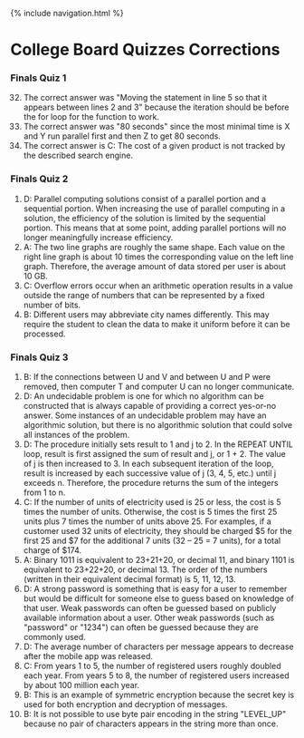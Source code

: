 {% include navigation.html %}
# College Board Quizzes Corrections

### Finals Quiz 1
32. The correct answer was "Moving the statement in line 5 so that it appears between lines 2 and 3" because the iteration should be before the for loop for the function to work.
39. The correct answer was "80 seconds" since the most minimal time is X and Y run parallel first and then Z to get 80 seconds.
45. The correct answer is C: The cost of a given product is not tracked by the described search engine.

### Finals Quiz 2
1. D: Parallel computing solutions consist of a parallel portion and a sequential portion. When increasing the use of parallel computing in a solution, the efficiency of the solution is limited by the sequential portion. This means that at some point, adding parallel portions will no longer meaningfully increase efficiency.
14. A:  The two line graphs are roughly the same shape. Each value on the right line graph is about 10 times the corresponding value on the left line graph. Therefore, the average amount of data stored per user is about 10 GB.
35. C: Overflow errors occur when an arithmetic operation results in a value outside the range of numbers that can be represented by a fixed number of bits.
39. B: Different users may abbreviate city names differently. This may require the student to clean the data to make it uniform before it can be processed.

### Finals Quiz 3
1. B: If the connections between U and V and between U and P were removed, then computer T and computer U can no longer communicate.
2. D: An undecidable problem is one for which no algorithm can be constructed that is always capable of providing a correct yes-or-no answer. Some instances of an undecidable problem may have an algorithmic solution, but there is no algorithmic solution that could solve all instances of the problem.
7. D: The procedure initially sets result to 1 and j to 2. In the REPEAT UNTIL loop, result is first assigned the sum of result and j, or 1 + 2. The value of j is then increased to 3. In each subsequent iteration of the loop, result is increased by each successive value of j (3, 4, 5, etc.) until j exceeds n. Therefore, the procedure returns the sum of the integers from 1 to n.
13. C: If the number of units of electricity used is 25 or less, the cost is 5 times the number of units. Otherwise, the cost is 5 times the first 25 units plus 7 times the number of units above 25. For examples, if a customer used 32 units of electricity, they should be charged $5 for the first 25 and $7 for the additional 7 units (32 – 25 = 7 units), for a total charge of $174. 
20. A: Binary 1011 is equivalent to 23+21+20, or decimal 11, and binary 1101 is equivalent to 23+22+20, or decimal 13. The order of the numbers (written in their equivalent decimal format) is 5, 11, 12, 13.
21. D: A strong password is something that is easy for a user to remember but would be difficult for someone else to guess based on knowledge of that user. Weak passwords can often be guessed based on publicly available information about a user. Other weak passwords (such as "password" or "1234") can often be guessed because they are commonly used.
23. D: The average number of characters per message appears to decrease after the mobile app was released.
28. C: From years 1 to 5, the number of registered users roughly doubled each year. From years 5 to 8, the number of registered users increased by about 100 million each year.
46. B: This is an example of symmetric encryption because the secret key is used for both encryption and decryption of messages.
48. B: It is not possible to use byte pair encoding in the string "LEVEL_UP" because no pair of characters appears in the string more than once.
